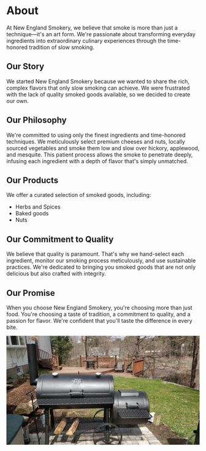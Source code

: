# About

At New England Smokery, we believe that smoke is more than just a technique—it's an art form. We're passionate about
transforming everyday ingredients into extraordinary culinary experiences through the time-honored tradition of slow
smoking.

## Our Story

We started New England Smokery because we wanted to share the rich, complex flavors that only slow smoking can achieve.
We were frustrated with the lack of quality smoked goods available, so we decided to create our own.

## Our Philosophy

We're committed to using only the finest ingredients and time-honored techniques. We meticulously select premium
cheeses and nuts, locally sourced vegetables and smoke them low and slow over hickory, applewood, and mesquite. This
patient process allows the smoke to penetrate deeply, infusing each ingredient with a depth of flavor that's simply
unmatched.

## Our Products

We offer a curated selection of smoked goods, including:

* Herbs and Spices
* Baked goods
* Nuts

## Our Commitment to Quality

We believe that quality is paramount. That's why we hand-select each ingredient, monitor our smoking process
meticulously, and use sustainable practices. We're dedicated to bringing you smoked goods that are not only delicious
but also crafted with integrity.

## Our Promise

When you choose New England Smokery, you're choosing more than just food. You're choosing a taste of tradition, a
commitment to quality, and a passion for flavor. We're confident that you'll taste the difference in every bite.

![Smoker](images/smoker.jpg)
